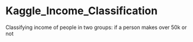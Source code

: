 # Kaggle_Income_Classification
Classifying income of people in two groups: if a person makes over 50k or not

